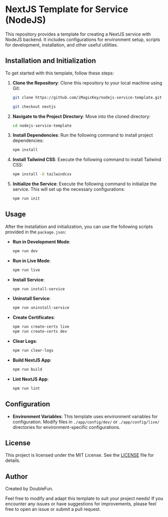 # NextJS Template for Service (NodeJS)

This repository provides a template for creating a NextJS service with NodeJS backend. It includes configurations for environment setup, scripts for development, installation, and other useful utilities.

## Installation and Initialization

To get started with this template, follow these steps:

1. **Clone the Repository**: Clone this repository to your local machine using Git:

    ```bash
    git clone https://github.com/iMagicKey/nodejs-service-template.git
    ```

    ```bash
    git checkout nextjs
    ```

2. **Navigate to the Project Directory**: Move into the cloned directory:

    ```bash
    cd nodejs-service-template
    ```

3. **Install Dependencies**: Run the following command to install project dependencies:

    ```bash
    npm install
    ```

4. **Install Tailwind CSS**: Execute the following command to install Tailwind CSS:

    ```bash
    npm install -D tailwindcss
    ```

5. **Initialize the Service**: Execute the following command to initialize the service. This will set up the necessary configurations:

    ```bash
    npm run init
    ```

## Usage

After the installation and initialization, you can use the following scripts provided in the `package.json`:

- **Run in Development Mode**:

    ```bash
    npm run dev
    ```

- **Run in Live Mode**:

    ```bash
    npm run live
    ```

- **Install Service**:

    ```bash
    npm run install-service
    ```

- **Uninstall Service**:

    ```bash
    npm run uninstall-service
    ```

- **Create Certificates**:

    ```bash
    npm run create-certs live
    npm run create-certs dev
    ```

- **Clear Logs**:

    ```bash
    npm run clear-logs
    ```

- **Build NextJS App**:

    ```bash
    npm run build
    ```

- **Lint NextJS App**:

    ```bash
    npm run lint
    ```

## Configuration

- **Environment Variables**: This template uses environment variables for configuration. Modify files in `./app/config/dev/` or `./app/config/live/` directories for environment-specific configurations.

## License

This project is licensed under the MIT License. See the [LICENSE](LICENSE) file for details.

## Author

Created by DoubleFun.

Feel free to modify and adapt this template to suit your project needs! If you encounter any issues or have suggestions for improvements, please feel free to open an issue or submit a pull request.
